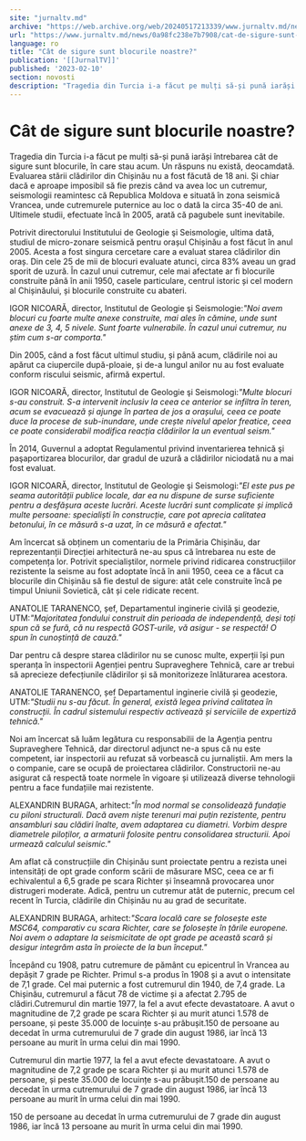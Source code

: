 ```yaml
---
site: "jurnaltv.md"
archive: "https://web.archive.org/web/20240517213339/www.jurnaltv.md/news/0a98fc238e7b7908/cat-de-sigure-sunt-blocurile-noastre.html"
url: "https://www.jurnaltv.md/news/0a98fc238e7b7908/cat-de-sigure-sunt-blocurile-noastre.html"
language: ro
title: "Cât de sigure sunt blocurile noastre?"
publication: '[[JurnalTV]]'
published: '2023-02-10'
section: novosti
description: "Tragedia din Turcia i-a făcut pe mulți să-și pună iarăși întrebarea cât de sigure sunt blocurile, în care stau acum. Un răspuns nu există, deocamdată. Evaluarea stării clădirilor din Chișinău nu a fost făcută de 18 ani. Și chiar dacă e aproape imposibil să fie prezis când va avea loc un cutremur, seismologii reamintesc că Republica Moldova e situată în zona seismică Vrancea, unde cutremurele puternice au loc o dată la circa 35-40 de ani. Ultimele studii, efectuate încă în 2005, arată că pagubele sunt inevitabile."
---
```


# Cât de sigure sunt blocurile noastre?

Tragedia din Turcia i-a făcut pe mulți să-și pună iarăși întrebarea cât de sigure sunt blocurile, în care stau acum. Un răspuns nu există, deocamdată. Evaluarea stării clădirilor din Chișinău nu a fost făcută de 18 ani. Și chiar dacă e aproape imposibil să fie prezis când va avea loc un cutremur, seismologii reamintesc că Republica Moldova e situată în zona seismică Vrancea, unde cutremurele puternice au loc o dată la circa 35-40 de ani. Ultimele studii, efectuate încă în 2005, arată că pagubele sunt inevitabile.

Potrivit directorului Institutului de Geologie şi Seismologie, ultima dată, studiul de micro-zonare seismică pentru orașul Chișinău a fost făcut în anul 2005. Acesta a fost singura cercetare care a evaluat starea clădirilor din oraș. Din cele 25 de mii de blocuri evaluate atunci, circa 83% aveau un grad sporit de uzură. În cazul unui cutremur, cele mai afectate ar fi blocurile construite până în anii 1950, casele particulare, centrul istoric și cel modern al Chișinăului, și blocurile construite cu abateri.

IGOR NICOARĂ, director, Institutul de Geologie şi Seismologie:*"Noi avem blocuri cu foarte multe anexe construite, mai ales în cămine, unde sunt anexe de 3, 4, 5 nivele. Sunt foarte vulnerabile. În cazul unui cutremur, nu știm cum s-ar comporta."*

Din 2005, când a fost făcut ultimul studiu, și până acum, clădirile noi au apărut ca ciupercile după-ploaie, și de-a lungul anilor nu au fost evaluate conform riscului seismic, afirmă expertul.

IGOR NICOARĂ, director, Institutul de Geologie şi Seismologi:*"Multe blocuri s-au construit. S-a intervenit inclusiv la ceea ce anterior se infiltra în teren, acum se evacuează și ajunge în partea de jos a orașului, ceea ce poate duce la procese de sub-inundare, unde crește nivelul apelor freatice, ceea ce poate considerabil modifica reacția clădirilor la un eventual seism."*

În 2014, Guvernul a adoptat Regulamentul privind inventarierea tehnică şi paşaportizarea blocurilor, dar gradul de uzură a clădirilor niciodată nu a mai fost evaluat.

IGOR NICOARĂ, director, Institutul de Geologie şi Seismologi:*"El este pus pe seama autorității publice locale, dar ea nu dispune de surse suficiente pentru a desfășura aceste lucrări. Aceste lucrări sunt complicate și implică multe persoane: specialiști în construcție, care pot aprecia calitatea betonului, în ce măsură s-a uzat, în ce măsură e afectat."*

Am încercat să obținem un comentariu de la Primăria Chișinău, dar reprezentanții Direcției arhitectură ne-au spus că întrebarea nu este de competența lor. Potrivit specialiștilor, normele privind ridicarea construcțiilor rezistente la seisme au fost adoptate încă în anii 1950, ceea ce a făcut ca blocurile din Chișinău să fie destul de sigure: atât cele construite încă pe timpul Uniunii Sovietică, cât și cele ridicate recent.

ANATOLIE TARANENCO, șef, Departamentul inginerie civilă și geodezie, UTM:*"Majoritatea fondului construit din perioada de independență, deși toți spun că se fură, că nu respectă GOST-urile, vă asigur - se respectă! O spun în cunoștință de cauză."*

Dar pentru că despre starea clădirilor nu se cunosc multe, experții își pun speranța în inspectorii Agenției pentru Supraveghere Tehnică, care ar trebui să aprecieze defecțiunile clădirilor și să monitorizeze înlăturarea acestora.

ANATOLIE TARANENCO, șef Departamentul inginerie civilă și geodezie, UTM:*"Studii nu s-au făcut. În general, există legea privind calitatea în construcții. În cadrul sistemului respectiv activează și serviciile de expertiză tehnică."*

Noi am încercat să luăm legătura cu responsabilii de la Agenția pentru Supraveghere Tehnică, dar directorul adjunct ne-a spus că nu este competent, iar inspectorii au refuzat să vorbească cu jurnaliștii. Am mers la o companie, care se ocupă de proiectarea clădirilor. Constructorii ne-au asigurat că respectă toate normele în vigoare și utilizează diverse tehnologii pentru a face fundațiile mai rezistente.

ALEXANDRIN BURAGA, arhitect:*"În mod normal se consolidează fundație cu piloni structurali. Dacă avem niște terenuri mai puțin rezistente, pentru ansambluri sau clădiri înalte, avem adaptarea cu diametri. Vorbim despre diametrele piloților, a armaturii folosite pentru consolidarea structurii. Apoi urmează calculul seismic."*

Am aflat că construcțiile din Chișinău sunt proiectate pentru a rezista unei intensități de opt grade conform scării de măsurare MSC, ceea ce ar fi echivalentul a 6,5 grade pe scara Richter și înseamnă provocarea unor distrugeri moderate. Adică, pentru un cutremur atât de puternic, precum cel recent în Turcia, clădirile din Chișinău nu au grad de securitate.

ALEXANDRIN BURAGA, arhitect:*"Scara locală care se folosește este MSC64, comparativ cu scara Richter, care se folosește în țările europene. Noi avem o adaptare la seismicitate de opt grade pe această scară și desigur integrăm asta în proiecte de la bun început."*

Începând cu 1908, patru cutremure de pământ cu epicentrul în Vrancea au depășit 7 grade pe Richter. Primul s-a produs în 1908 și a avut o intensitate de 7,1 grade. Cel mai puternic a fost cutremurul din 1940, de 7,4 grade. La Chișinău, cutremurul a făcut 78 de victime și a afectat 2.795 de clădiri.Cutremurul din martie 1977, la fel a avut efecte devastatoare. A avut o magnitudine de 7,2 grade pe scara Richter și au murit atunci 1.578 de persoane, și peste 35.000 de locuințe s-au prăbușit.150 de persoane au decedat în urma cutremurului de 7 grade din august 1986, iar încă 13 persoane au murit în urma celui din mai 1990.

Cutremurul din martie 1977, la fel a avut efecte devastatoare. A avut o magnitudine de 7,2 grade pe scara Richter și au murit atunci 1.578 de persoane, și peste 35.000 de locuințe s-au prăbușit.150 de persoane au decedat în urma cutremurului de 7 grade din august 1986, iar încă 13 persoane au murit în urma celui din mai 1990.

150 de persoane au decedat în urma cutremurului de 7 grade din august 1986, iar încă 13 persoane au murit în urma celui din mai 1990.